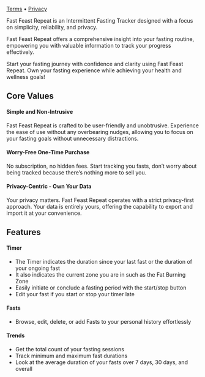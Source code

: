[Terms](terms.md) • [Privacy](privacy.md)

Fast Feast Repeat is an Intermittent Fasting Tracker designed with a focus on simplicity, reliability, and privacy.

Fast Feast Repeat offers a comprehensive insight into your fasting routine, empowering you with valuable information to track your progress effectively.

Start your fasting journey with confidence and clarity using Fast Feast Repeat. Own your fasting experience while achieving your health and wellness goals!

## Core Values

#### Simple and Non-Intrusive
Fast Feast Repeat is crafted to be user-friendly and unobtrusive. Experience the ease of use without any overbearing nudges, allowing you to focus on your fasting goals without unnecessary distractions.

#### Worry-Free One-Time Purchase
No subscription, no hidden fees. Start tracking you fasts, don’t worry about being tracked because there’s nothing more to sell you.

#### Privacy-Centric - Own Your Data
Your privacy matters. Fast Feast Repeat operates with a strict privacy-first approach. Your data is entirely yours, offering the capability to export and import it at your convenience.

## Features

#### Timer
- The Timer indicates the duration since your last fast or the duration of your ongoing fast
- It also indicates the current zone you are in such as the Fat Burning Zone
- Easily initiate or conclude a fasting period with the start/stop button
- Edit your fast if you start or stop your timer late
  
#### Fasts
- Browse, edit, delete, or add Fasts to your personal history effortlessly

#### Trends
- Get the total count of your fasting sessions
- Track minimum and maximum fast durations
- Look at the average duration of your fasts over 7 days, 30 days, and overall
